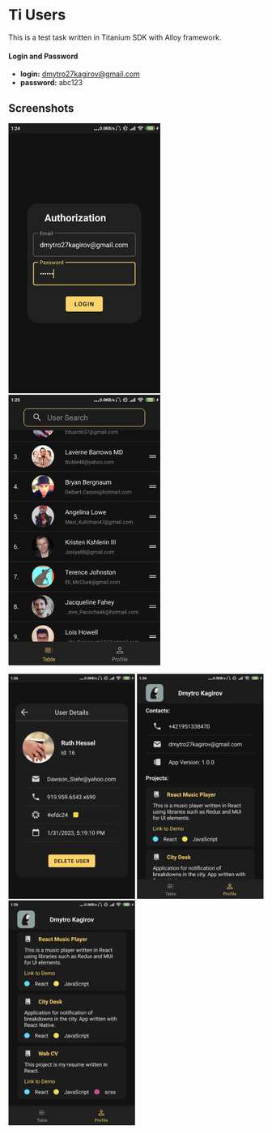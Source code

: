 # Ti Users
This is a test task written in Titanium SDK with Alloy framework.

#### Login and Password
- **login:** dmytro27kagirov@gmail.com
- **password:** abc123

## Screenshots
<p float="left">
  <img src="https://github.com/Dmytro27Ind/images/blob/main/TiUsers-1.jpg" width="300" />
  <img src="https://github.com/Dmytro27Ind/images/blob/main/TiUsers-2.jpg" width="300" />
</p>
<p float="left">
  <img src="https://github.com/Dmytro27Ind/images/blob/main/TiUsers-3.jpg" width="250" />
  <img src="https://github.com/Dmytro27Ind/images/blob/main/TiUsers-4.jpg" width="250" />
  <img src="https://github.com/Dmytro27Ind/images/blob/main/TiUsers-5.jpg" width="250" />
</p>